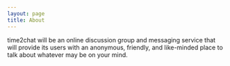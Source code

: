 ```yaml
---
layout: page
title: About
---
```


time2chat will be an online discussion group and messaging service that will provide its users with an anonymous, friendly, and like-minded place to talk about whatever may be on your mind.